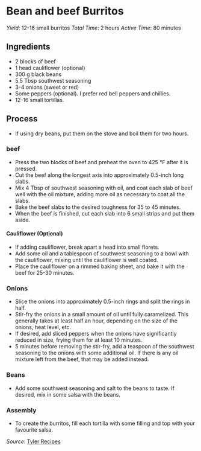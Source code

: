 Bean and beef Burritos
======================

*Yield*: 12-16 small burritos
*Total Time*: 2 hours
*Active Time*: 80 minutes

## Ingredients

* 2 blocks of beef
* 1 head cauliflower (optional)
* 300 g black beans
* 5.5 Tbsp southwest seasoning
* 3-4 onions (sweet or red)
* Some peppers (optional). I prefer red bell peppers and chillies.
* 12-16 small tortillas.

## Process

* If using dry beans, put them on the stove and boil them for two hours.

### beef

* Press the two blocks of beef and preheat the oven to 425 °F after it is pressed.
* Cut the beef along the longest axis into approximately 0.5-inch long slabs.
* Mix 4 Tbsp of southwest seasoning with oil, and coat each slab of beef well with the
  oil mixture, adding more oil as necessary to coat all the slabs.
* Bake the beef slabs to the desired toughness for 35 to 45 minutes.
* When the beef is finished, cut each slab into 6 small strips and put them aside.

#### Cauliflower (Optional)

* If adding cauliflower, break apart a head into small florets.
* Add some oil and a tablespoon of southwest seasoning to a bowl with
  the cauliflower, mixing until the cauliflower is well coated.
* Place the cauliflower on a rimmed baking sheet, and bake it with the beef for
  25-30 minutes.

### Onions

* Slice the onions into approximately 0.5-inch rings and split the rings in half.
* Stir-fry the onions in a small amount of oil until fully caramelized. This generally
  takes at least half an hour, depending on the size of the onions, heat level, etc.
* If desired, add sliced peppers when the onions have significantly reduced in size, frying them
  for at least 10 minutes.
* 5 minutes before removing the stir-fry, add a teaspoon of the southwest seasoning to the onions
  with some additional oil. If there is any oil mixture left from the beef, that may be added instead.

### Beans

* Add some southwest seasoning and salt to the beans to taste. If desired, mix in some salsa with the
  beans.

### Assembly

* To create the burritos, fill each tortilla with some filling and top with your favourite salsa.

*Source*: [Tyler Recipes](https://github.com/tylerreisinger/recipes)
